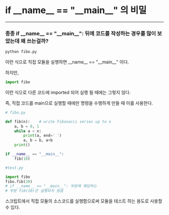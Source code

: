 # if \_\_name\_\_ == "\_\_main\_\_" 의 비밀

---

### 종종 if \_\_name\_\_ == "\_\_main\_\_": 뒤에 코드를 작성하는 경우를 많이 보았는데 왜 쓰는걸까?

```python
python fibo.py
```

이런 식으로 직접 모듈을 실행하면 \_\_name\_\_ == "\_\_main\_\_" 이다.

하지만,

```python
import fibo
```

이런 식으로 다른 코드에 imported 되어 실행 될 때에는 그렇지 않다.

즉, 직접 코드를 main으로 실행할 때에만 명령을 수행하게 만들 때 이를 사용한다.

```python
# fibo.py

def fib(n):    # write Fibonacci series up to n
    a, b = 0, 1
    while a < n:
        print(a, end=' ')
        a, b = b, a+b
    print()

if __name__ == "__main__":
    fib(10)
```

```python
#test.py

import fibo
fibo.fib(20)
# if __name__ == "__main__": 부분에 해당하는
# 부분 fib(10)은 실행되지 않음
```

스크립트에서 직접 모듈의 소스코드를 실행함으로써 모듈을 테스트 하는 용도로 사용할 수 있다.
